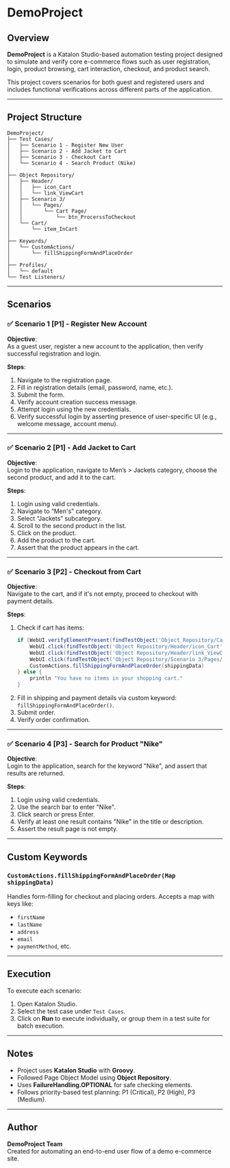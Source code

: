 
# DemoProject

## Overview
**DemoProject** is a Katalon Studio-based automation testing project designed to simulate and verify core e-commerce flows such as user registration, login, product browsing, cart interaction, checkout, and product search.

This project covers scenarios for both guest and registered users and includes functional verifications across different parts of the application.

---

## Project Structure

```
DemoProject/
├── Test Cases/
│   ├── Scenario 1 - Register New User
│   ├── Scenario 2 - Add Jacket to Cart
│   ├── Scenario 3 - Checkout Cart
│   └── Scenario 4 - Search Product (Nike)
│
├── Object Repository/
│   ├── Header/
│   │   ├── icon_Cart
│   │   └── link_ViewCart
│   ├── Scenario 3/
│   │   └── Pages/
│   │       └── Cart Page/
│   │           └── btn_ProcerssToCheckout
│   └── Cart/
│       └── item_InCart
│
├── Keywords/
│   └── CustomActions/
│       └── fillShippingFormAndPlaceOrder
│
├── Profiles/
│   └── default
└── Test Listeners/
```

---

## Scenarios

### ✅ Scenario 1 [P1] - Register New Account

**Objective**:  
As a guest user, register a new account to the application, then verify successful registration and login.

**Steps**:
1. Navigate to the registration page.
2. Fill in registration details (email, password, name, etc.).
3. Submit the form.
4. Verify account creation success message.
5. Attempt login using the new credentials.
6. Verify successful login by asserting presence of user-specific UI (e.g., welcome message, account menu).

---

### ✅ Scenario 2 [P1] - Add Jacket to Cart

**Objective**:  
Login to the application, navigate to Men’s > Jackets category, choose the second product, and add it to the cart.

**Steps**:
1. Login using valid credentials.
2. Navigate to “Men's” category.
3. Select “Jackets” subcategory.
4. Scroll to the second product in the list.
5. Click on the product.
6. Add the product to the cart.
7. Assert that the product appears in the cart.

---

### ✅ Scenario 3 [P2] - Checkout from Cart

**Objective**:  
Navigate to the cart, and if it's not empty, proceed to checkout with payment details.

**Steps**:
1. Check if cart has items:
   ```groovy
   if (WebUI.verifyElementPresent(findTestObject('Object Repository/Cart/item_InCart'), 5, FailureHandling.OPTIONAL)) {
       WebUI.click(findTestObject('Object Repository/Header/icon_Cart'))
       WebUI.click(findTestObject('Object Repository/Header/link_ViewCart'))
       WebUI.click(findTestObject('Object Repository/Scenario 3/Pages/Cart Page/btn_ProcerssToCheckout'))
       CustomActions.fillShippingFormAndPlaceOrder(shippingData)
   } else {
       println "You have no items in your shopping cart."
   }
   ```
2. Fill in shipping and payment details via custom keyword: `fillShippingFormAndPlaceOrder()`.
3. Submit order.
4. Verify order confirmation.

---

### ✅ Scenario 4 [P3] - Search for Product "Nike"

**Objective**:  
Login to the application, search for the keyword "Nike", and assert that results are returned.

**Steps**:
1. Login using valid credentials.
2. Use the search bar to enter "Nike".
3. Click search or press Enter.
4. Verify at least one result contains "Nike" in the title or description.
5. Assert the result page is not empty.

---

## Custom Keywords

### `CustomActions.fillShippingFormAndPlaceOrder(Map shippingData)`

Handles form-filling for checkout and placing orders. Accepts a map with keys like:
- `firstName`
- `lastName`
- `address`
- `email`
- `paymentMethod`, etc.

---

## Execution

To execute each scenario:

1. Open Katalon Studio.
2. Select the test case under `Test Cases`.
3. Click on **Run** to execute individually, or group them in a test suite for batch execution.

---

## Notes

- Project uses **Katalon Studio** with **Groovy**.
- Followed Page Object Model using **Object Repository**.
- Uses **FailureHandling.OPTIONAL** for safe checking elements.
- Follows priority-based test planning: P1 (Critical), P2 (High), P3 (Medium).

---

## Author

**DemoProject Team**  
Created for automating an end-to-end user flow of a demo e-commerce site.
